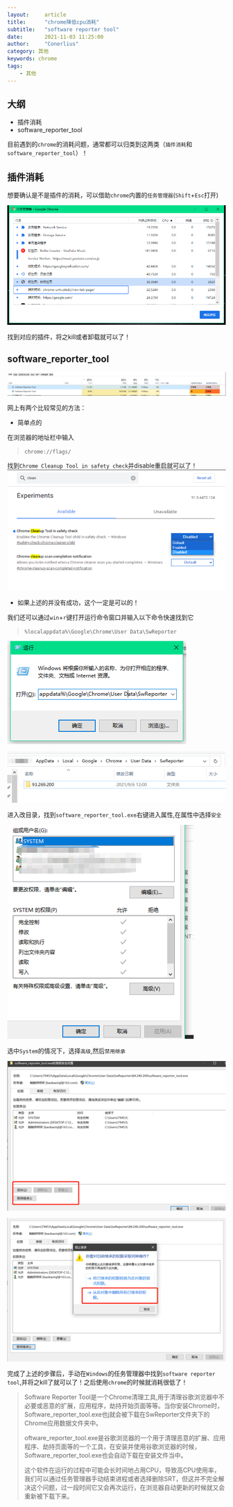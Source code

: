 ```yaml
---
layout:     article
title:      "chrome降低cpu消耗"
subtitle:   "software reporter tool"
date:       2021-11-03 11:25:00
author:     "Conerlius"
category: 其他
keywords: chrome
tags:
    - 其他
---
```


## 大纲

- 插件消耗
- software_reporter_tool

目前遇到的`chrome`的消耗问题，通常都可以归类到这两类（`插件消耗`和`software_reporter_tool`）！

## 插件消耗

想要确认是不是插件的消耗，可以借助`chrome`内置的`任务管理器`(`Shift`+`Esc`打开)

![png](/images/other/chrome_cpu1.png)

找到对应的插件，将之kill或者卸载就可以了！

## software_reporter_tool

![png](/images/other/chrome_cpu2.png)

网上有两个比较常见的方法：

- 简单点的

在浏览器的地址栏中输入
> `chrome://flags/ `

找到`Chrome Cleanup Tool in safety check`并disable重启就可以了！
![png](/images/other/chrome_cpu3.png)

- 如果上述的并没有成功，这个一定是可以的！


我们还可以通过`win`+`r`键打开运行命令窗口并输入以下命令快速找到它

> `%localappdata%\Google\Chrome\User Data\SwReporter`

![png](/images/other/chrome_cpu4.png)

![png](/images/other/chrome_cpu5.png)

进入改目录，找到`software_reporter_tool.exe`右键进入属性,在属性中选择`安全`

![png](/images/other/chrome_cpu6.png)

选中`System`的情况下，选择`高级`,然后`禁用继承`

![png](/images/other/chrome_cpu7.png)

![png](/images/other/chrome_cpu8.png)

完成了上述的步骤后，手动在`Windows`的任务管理器中找到`software reporter tool`,并将之kill了就可以了！之后使用`chrome`的时候就消耗很低了！

> Software Reporter Tool是一个Chrome清理工具,用于清理谷歌浏览器中不必要或恶意的扩展，应用程序，劫持开始页面等等。当你安装Chrome时，Software_reporter_tool.exe也j就会被下载在SwReporter文件夹下的Chrome应用数据文件夹中。
> 
> oftware_reporter_tool.exe是谷歌浏览器的一个用于清理恶意的扩展、应用程序、劫持页面等的一个工具，在安装并使用谷歌浏览器的时候，Software_reporter_tool.exe也会自动下载在安装文件当中。
> 
> 这个软件在运行的过程中可能会长时间地占用CPU，导致高CPU使用率，我们可以通过任务管理器手动结束进程或者选择删除SRT，但这并不完全解决这个问题，过一段时间它又会再次运行，在浏览器自动更新的时候就又会重新被下载下来。
